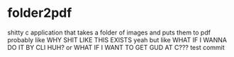 # folder2pdf
shitty c application that takes a folder of images and puts them to pdf
probably like WHY SHIT LIKE THIS EXISTS
yeah but like WHAT IF I WANNA DO IT BY CLI HUH? or WHAT IF I WANT TO GET GUD AT C???
test commit
